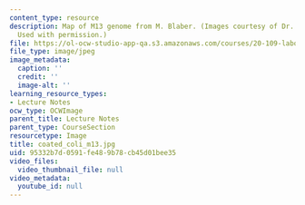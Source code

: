 ```yaml
---
content_type: resource
description: Map of M13 genome from M. Blaber. (Images courtesy of Dr. Michael Blaber.
  Used with permission.)
file: https://ol-ocw-studio-app-qa.s3.amazonaws.com/courses/20-109-laboratory-fundamentals-in-biological-engineering-fall-2007/95332b7d0591fe489b78cb45d01bee35_coated_coli_m13.jpg
file_type: image/jpeg
image_metadata:
  caption: ''
  credit: ''
  image-alt: ''
learning_resource_types:
- Lecture Notes
ocw_type: OCWImage
parent_title: Lecture Notes
parent_type: CourseSection
resourcetype: Image
title: coated_coli_m13.jpg
uid: 95332b7d-0591-fe48-9b78-cb45d01bee35
video_files:
  video_thumbnail_file: null
video_metadata:
  youtube_id: null
---
```

